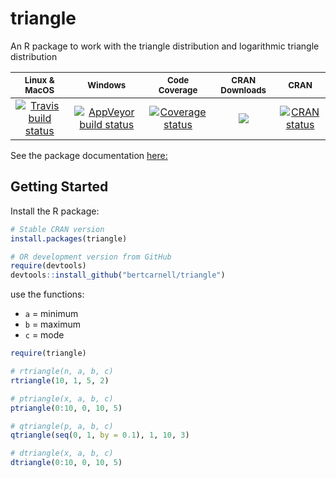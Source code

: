 # triangle
An R package to work with the triangle distribution and logarithmic triangle distribution

|<sub>Linux & MacOS</sub>|<sub>Windows</sub>|<sub>Code Coverage</sub>|<sub>CRAN Downloads</sub>|<sub>CRAN</sub>|
|:---:|:---:|:---:|:---:|:---:|
|[![Travis build status](https://travis-ci.org/bertcarnell/triangle.svg?branch=master)](https://travis-ci.org/bertcarnell/triangle)|[![AppVeyor build status](https://ci.appveyor.com/api/projects/status/github/bertcarnell/triangle?branch=master&svg=true)](https://ci.appveyor.com/project/bertcarnell/triangle)|[![Coverage status](https://codecov.io/gh/bertcarnell/triangle/branch/master/graph/badge.svg)](https://codecov.io/github/bertcarnell/triangle?branch=master)|[![](https://cranlogs.r-pkg.org/badges/triangle)](https://cran.r-project.org/package=triangle)|[![CRAN status](https://www.r-pkg.org/badges/version/triangle)](https://cran.r-project.org/package=triangle)|

See the package documentation [here:](https://bertcarnell.github.io/triangle/)

## Getting Started

Install the R package:

```r
# Stable CRAN version
install.packages(triangle)

# OR development version from GitHub
require(devtools)
devtools::install_github("bertcarnell/triangle")
```

use the functions:

- `a` = minimum
- `b` = maximum
- `c` = mode

```r
require(triangle)

# rtriangle(n, a, b, c)
rtriangle(10, 1, 5, 2)

# ptriangle(x, a, b, c)
ptriangle(0:10, 0, 10, 5)

# qtriangle(p, a, b, c)
qtriangle(seq(0, 1, by = 0.1), 1, 10, 3)

# dtriangle(x, a, b, c)
dtriangle(0:10, 0, 10, 5)

```
